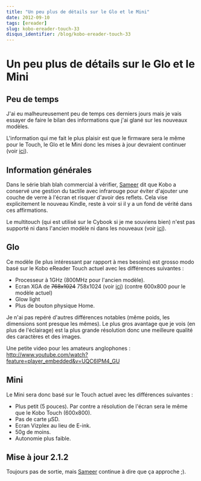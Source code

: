 ```yaml
---
title: "Un peu plus de détails sur le Glo et le Mini"
date: 2012-09-10
tags: [ereader]
slug: kobo-ereader-touch-33
disqus_identifier: /blog/kobo-ereader-touch-33
---
```

# Un peu plus de détails sur le Glo et le Mini

## Peu de temps
J'ai eu malheureusement peu de temps ces derniers jours mais je vais essayer de faire le bilan des informations que j'ai glané sur les nouveaux modèles.

L'information qui me fait le plus plaisir est que le firmware sera le même pour le Touch, le Glo et le Mini donc les mises à jour devraient continuer (voir [ici](http://www.mobileread.com/forums/showpost.php?p=2216859&postcount=33)).

## Information générales

Dans le série blah blah commercial à vérifier, [Sameer](http://www.mobileread.com/forums/showpost.php?p=2216643&postcount=22) dit que Kobo a conservé une gestion du tactile avec infrarouge pour éviter d'ajouter une couche de verre à l'écran et risquer  d'avoir des reflets. Cela vise explicitement le nouveau Kindle, reste à voir si il y a un fond de vérité dans ces affirmations.

Le multitouch (qui est utilisé sur le Cybook si je me souviens bien) n'est pas supporté ni dans l'ancien modèle ni dans les nouveaux (voir [ici](http://www.mobileread.com/forums/showpost.php?p=2216839&postcount=31)).

## Glo

Ce modèle (le plus intéressant par rapport à mes besoins) est grosso modo basé sur le Kobo eReader Touch actuel avec les différences suivantes :

* Processeur à 1GHz (800MHz pour l'ancien modèle).
* Ecran XGA de ~~768x1024~~ 758x1024 (voir [ici](http://www.mobileread.com/forums/showpost.php?p=2233436&postcount=15)) (contre 600x800 pour le modèle actuel)
* Glow light
* Plus de bouton physique Home.

Je n'ai pas repéré d'autres différences notables (même poids, les dimensions sont presque les mêmes). Le plus gros avantage que je vois (en plus de l'éclairage) est la plus grande résolution donc une meilleure qualité des caractères et des images.

Une petite video pour les amateurs anglophones : http://www.youtube.com/watch?feature=player_embedded&v=UQC6IPM4_GU

## Mini

Le Mini sera donc basé sur le Touch actuel avec les différences suivantes :

* Plus petit (5 pouces). Par contre a résolution de l'écran sera le même que le Kobo Touch (600x800).
* Pas de carte µSD.
* Ecran Vizplex au lieu de E-ink.
* 50g de moins.
* Autonomie plus faible.

## Mise à jour 2.1.2

Toujours pas de sortie, mais [Sameer](http://www.mobileread.com/forums/showpost.php?p=2216101&postcount=1196) continue à dire que ça approche ;).
